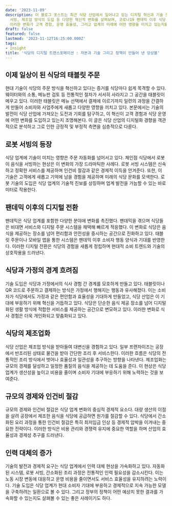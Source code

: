 ```yaml
---
date: '2023-11-09'
description: 이 블로그 포스트는 최근 식당 산업에서 일어나고 있는 디지털 혁신과 기술 도입에 대해 탐구합니다. 태블릿 주문 시스템, 로봇
  서빙, 제조업 방식의 도입 등 다양한 혁신적 변화를 살펴보며, 코로나19 팬데믹 이후 식당 산업이 어떻게 진화하고 있는지를 분석합니다. 또한,
  이러한 변화가 고객 경험, 운영 효율성, 그리고 업계의 미래에 어떤 영향을 미치고 있는지를 탐구합니다.
draft: false
featured: false
lastmod: '2023-11-12T16:25:00.000Z'
tags:
- Insight
title: '식당의 디지털 트랜스포메이션 : 자본과 기술 그리고 정책이 만들어 낸 앙상블'
---
```


## 이제 일상이 된 식당의 태블릿 주문

현대 기술이 식당의 주문 방식을 혁신하고 있다는 증거를 식당마다 쉽게 목격할 수 있다. 웨이터와의 소통, 메뉴판 검토 등 전통적인 절차가 서서히 사라지고 그 공간을 태블릿이 메우고 있다. 이러한 태블릿은 메뉴 선택에서 결제에 이르기까지 일련의 과정을 간결하게 만들어 소비자와 사업주에게 새롭고 다양한 영향을 끼치고 있다. 본문에서는 기술의 발전이 식당 산업에 가져오는 도전과 기회를 탐구하고, 이 혁신이 고객 경험과 식당 운영에 어떤 변화를 도입하고 있는지 조명해본다. 이 글은 식당 산업의 디지털화 경향을 객관적으로 분석하고 그로 인한 긍정적 및 부정적 측면을 심층적으로 다룬다.





## 로봇 서빙의 등장

식당 업계에 기술이 미치는 영향은 주문 자동화를 넘어서고 있다. 체인점 식당에서 로봇이 음식을 서빙하는 현상은 이 변화의 가장 드라마틱한 사례다. 로봇 서빙 시스템은 신속하고 정확한 서비스를 제공하며 인건비 절감과 같은 경제적 이득을 안겨준다. 또한, 이 기술은 고객에게 새롭고 기억에 남을 경험을 제공하며 미래의 식당 문화를 모색한다. 로봇 기술의 도입은 식당 업계의 기술적 진보를 상징하며 업계 발전을 가늠할 수 있는 바로미터로 작용한다.



## 팬데믹 이후의 디지털 전환

팬데믹은 식당 업계를 포함한 다양한 분야에 변화를 촉진했다. 팬데믹을 겪으며 식당들은 비대면 서비스와 디지털 주문 시스템을 채택해 빠르게 적응했다. 이 변화로 식당은 음식을 제공하는 장소를 넘어 편리함과 안전성을 중시하는 공간으로 진화하고 있다. 태블릿 주문이나 모바일 앱을 통한 시스템은 팬데믹 이후 소비자 행동 양식과 기대를 반영한다. 이러한 디지털 전환은 식당의 경험을 새롭게 정립하며 현대적 소비 트렌드와 기술의 상호작용을 드러낸다.



## 식당과 가정의 경계 흐려짐

기술 도입은 식당과 가정에서의 식사 경험 간 경계를 모호하게 만들고 있다. 태블릿이나 QR 코드로 주문하고 결제하는 방식은 가정에서 행해지는 행동과 유사해졌다. 이는 소비자가 식당에서도 가정과 같은 편안함과 효율성을 기대하게 만들었고, 식당 산업은 이 기대에 부응하기 위해 혁신을 거듭하고 있다. 식당은 단순한 음식 제공 장소를 넘어 디지털화된 생활 방식에 적합한 서비스를 제공하는 공간으로 변모하고 있다. 이러한 변화로 식사 경험은 더욱 개인화되고 맞춤화되고 있다.



## 식당의 제조업화

식당 산업은 제조업 방식을 받아들여 대변신을 경험하고 있다. 일부 프랜차이즈는 공장에서 반조리된 상태로 물건을 받아 간단한 조리 후 서비스한다. 이러한 흐름은 식당의 전통적인 조리 방식에서 벗어나 효율성과 일관성을 추구하는 방향을 나타낸다. 제조업화는 규모의 경제를 달성하고 일정한 품질의 음식을 제공하는 데 도움을 준다. 이 현상은 식당 업계가 생산성을 높이고 비용을 줄이며 소비자 기대에 부응하기 위해 노력하는 것을 보여준다.



## 규모의 경제와 인건비 절감

규모의 경제와 인건비 절감은 식당 업계 변화의 중심적 경제적 요소다. 대량 생산의 이점을 살려 공장에서 제조한 음식을 식당에 공급하면 원가를 절감할 수 있다. 식당에서 간소화된 요리 과정을 통한 인건비 절감은 특히 최저임금 인상 등 경제적 압박을 이겨내는 중요한 전략이다. 이러한 방식은 비용 관리와 경쟁력 유지에 중요한 역할을 하며 산업의 효율성과 경제성 추구를 드러낸다.



## 인력 대체의 증가

기술의 발전과 경제적 요구는 식당 업계에서 인력 대체 현상을 가속화하고 있다. 자동화된 시스템, 로봇 서빙, 간소화된 조리 과정은 전통적인 인력 필요성을 감소시킨다. 이는 노동 시장 변동에 대응하고 운영 비용을 줄이면서도 서비스 효율성을 유지하려는 노력이다. 기술 도입은 식당 업계가 현대 소비자 기대에 부응하고 경제적으로 지속 가능한 모델을 구축하려는 일환으로 볼 수 있다. 그리고 정부의 정책이 어떤 예상치 못한 결과를 가속화할 수 있는지도 살펴볼 수 있는 좋은 사례이기도 하다.